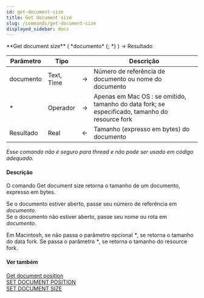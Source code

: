 ```yaml
---
id: get-document-size
title: Get document size
slug: /commands/get-document-size
displayed_sidebar: docs
---
```


<!--REF #_command_.Get document size.Syntax-->**Get document size** ( *documento* {; *} ) -> Resultado<!-- END REF-->
<!--REF #_command_.Get document size.Params-->
| Parâmetro | Tipo |  | Descrição |
| --- | --- | --- | --- |
| documento | Text, Time | &#8594;  | Número de referência de documento ou nome do documento |
| * | Operador | &#8594;  | Apenas em Mac OS :  se omitido, tamanho do data fork;  se especificado, tamanho do resource fork |
| Resultado | Real | &#8592; | Tamanho (expresso em bytes) do documento |

<!-- END REF-->

*Esse comando não é seguro para thread e não pode ser usado em código adequado.*


#### Descrição 

<!--REF #_command_.Get document size.Summary-->O comando Get document size retorna o tamanho de um documento, expresso em bytes.<!-- END REF-->  

Se o documento estiver aberto, passe seu número de referência em *documento*.  
Se o documento não estiver aberto, passe seu nome ou rota em *documento*.  
  
Em Macintosh, se não passa o parâmetro opcional *\**, se retorna o tamanho do data fork. Se passa o parâmetro *\**, se retorna o tamanho do resource fork.

#### Ver também 

[Get document position](get-document-position.md)  
[SET DOCUMENT POSITION](set-document-position.md)  
[SET DOCUMENT SIZE](set-document-size.md)  